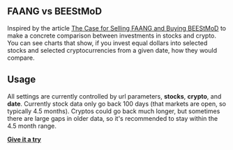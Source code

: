 ## FAANG vs BEEStMoD

Inspired by the article [The Case for Selling FAANG and Buying BEEStMoD](https://medium.com/@omid.malekan/its-time-to-start-selling-your-faang-stocks-and-investing-in-beestmod-9cc0eb8a48ef) to make a concrete comparison between investments in stocks and crypto.  You can see charts that show, if you invest equal dollars into selected stocks and selected cryptocurrencies from a given date, how they would compare.

Usage
---
All settings are currently controlled by url parameters, **stocks**, **crypto**, and **date**.  Currently stock data only go back 100 days (that markets are open, so typically 4.5 months).  Cryptos could go back much longer, but sometimes there are large gaps in older data, so it's recommended to stay within the 4.5 month range.

**[Give it a try](https://beestmod.glitch.me/?stocks=FB,AAPL,AMZN,NFLX,GOOG&crypto=BTC,BCH,ETH,EOS,XLM,XMR,DASH&date=2018-09-04)**

